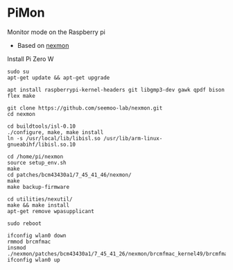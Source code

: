 # PiMon

Monitor mode on the Raspberry pi

* Based on [nexmon](https://github.com/seemoo-lab/nexmon#build-patches-for-bcm43430a1-on-the-rpi3zero-w-or-bcm434355c0-on-the-rpi3-using-raspbian-recommended)

Install Pi Zero W

    sudo su
    apt-get update && apt-get upgrade

    apt install raspberrypi-kernel-headers git libgmp3-dev gawk qpdf bison flex make

    git clone https://github.com/seemoo-lab/nexmon.git
    cd nexmon

    cd buildtools/isl-0.10
    ./configure, make, make install
    ln -s /usr/local/lib/libisl.so /usr/lib/arm-linux-gnueabihf/libisl.so.10
    
    cd /home/pi/nexmon
    source setup_env.sh
    make
    cd patches/bcm43430a1/7_45_41_46/nexmon/
    make
    make backup-firmware
    
    cd utilities/nexutil/
    make && make install
    apt-get remove wpasupplicant

    sudo reboot

    ifconfig wlan0 down
    rmmod brcmfmac
    insmod ./nexmon/patches/bcm43430a1/7_45_41_26/nexmon/brcmfmac_kernel49/brcmfmac.ko
    ifconfig wlan0 up